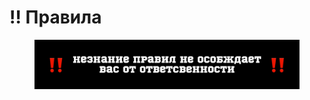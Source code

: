# ‼ Правила

<figure><img src="../.gitbook/assets/1658658259970.741.jpg" alt=""><figcaption></figcaption></figure>
